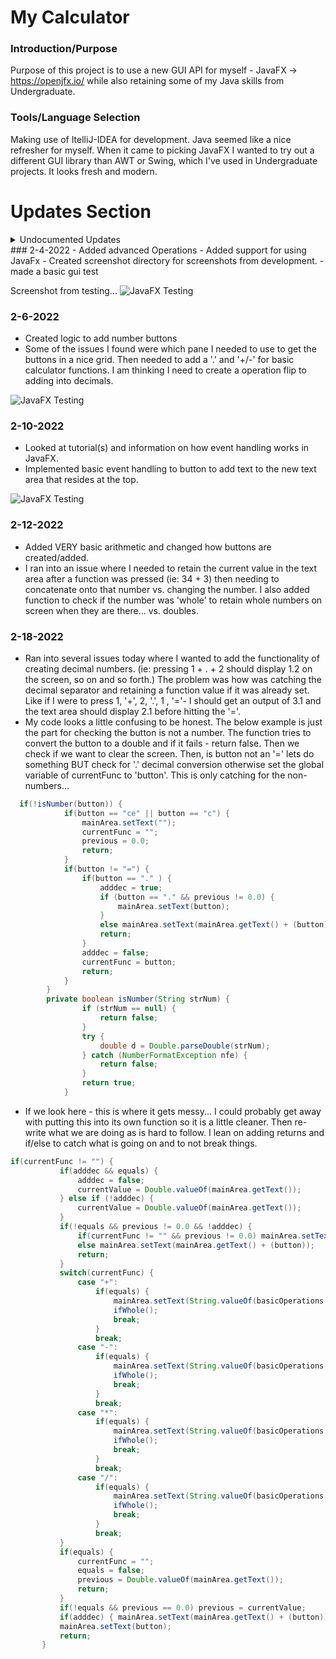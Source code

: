 # My Calculator

### Introduction/Purpose
  Purpose of this project is to use a new GUI API for myself - JavaFX -> https://openjfx.io/ while also retaining some of my Java skills from Undergraduate.

### Tools/Language Selection
  Making use of ItelliJ-IDEA for development. Java seemed like a nice refresher for myself. When it came to picking JavaFX I wanted to try out a different GUI library than AWT or Swing, which I've used in Undergraduate projects. It looks fresh and modern.

# Updates Section

<details>
<summary>Undocumented Updates</summary>
Started off the project and created basic mathematical functions via *operations.basicOperations.java* which includes but is not limited to addition, subtraction, multiplication and so forth. More advanced basic Calculator functions are in *operations.advOperations.java* which includes but is not limited to square root, square, negative/positive, etc.

Created some basic junit testing for the operations. Not entirely sure how to handle testing GUI stuff at the moment...
</details>
### 2-4-2022
- Added advanced Operations
- Added support for using JavaFx
- Created screenshot directory for screenshots from development.
- made a basic gui test

Screenshot from testing...
![JavaFX Testing](screenshots/gui-test_2-4-2022.png)

### 2-6-2022
- Created logic to add number buttons
- Some of the issues I found were which pane I needed to use to get the buttons in a nice grid. Then needed to add a '.' and '+/-' for basic calculator functions. I am thinking I need to create a operation flip to adding into decimals.

![JavaFX Testing](screenshots/gui-test_2-6-2022.png)

### 2-10-2022
- Looked at tutorial(s) and information on how event handling works in JavaFX.
- Implemented basic event handling to button to add text to the new text area that resides at the top.

![JavaFX Testing](screenshots/gui-test_2-10-2022.png)

### 2-12-2022
- Added VERY basic arithmetic and changed how buttons are created/added.
- I ran into an issue where I needed to retain the current value in the text area after a function was pressed (ie: 34 + 3) then needing to concatenate onto that number vs. changing the number. I also added function to check if the number was 'whole' to retain whole numbers on screen when they are there... vs. doubles.

### 2-18-2022

- Ran into several issues today where I wanted to add the functionality of creating decimal numbers. (ie: pressing 1 + . + 2 should display 1.2 on the screen, so on and so forth.) The problem was how was catching the decimal separator and retaining a function value if it was already set. Like if I were to press 1, '+',  2, '.', 1 , '='- I should get an output of 3.1 and the text area should display 2.1 before hitting the '='.
- My code looks a little confusing to be honest. The below example is just the part for checking the button is not a number. The function tries to convert the button to a double and if it fails - return false. Then we check if we want to clear the screen. Then, is button not an '=' lets do something BUT check for '.' decimal conversion otherwise set the global variable of currentFunc to 'button'. This is only catching for the non-numbers...
```Java
  if(!isNumber(button)) {
            if(button == "ce" || button == "c") {
                mainArea.setText("");
                currentFunc = "";
                previous = 0.0;
                return;
            }
            if(button != "=") {
                if(button == "." ) {
                    adddec = true;
                    if (button == "." && previous != 0.0) {
                        mainArea.setText(button);
                    }
                    else mainArea.setText(mainArea.getText() + (button));
                    return;
                }
                adddec = false;
                currentFunc = button;
                return;
            }
        }
        private boolean isNumber(String strNum) {
                if (strNum == null) {
                    return false;
                }
                try {
                    double d = Double.parseDouble(strNum);
                } catch (NumberFormatException nfe) {
                    return false;
                }
                return true;
            }
```
- If we look here - this is where it gets messy... I could probably get away with putting this into its own function so it is a little cleaner. Then re-write what we are doing as is hard to follow. I lean on adding returns and if/else to catch what is going on and to not break things.
```java
if(currentFunc != "") {
           if(adddec && equals) {
               adddec = false;
               currentValue = Double.valueOf(mainArea.getText());
           } else if (!adddec) {
               currentValue = Double.valueOf(mainArea.getText());
           }
           if(!equals && previous != 0.0 && !adddec) {
               if(currentFunc != "" && previous != 0.0) mainArea.setText(button);
               else mainArea.setText(mainArea.getText() + (button));
               return;
           }
           switch(currentFunc) {
               case "+":
                   if(equals) {
                       mainArea.setText(String.valueOf(basicOperations.add(previous, currentValue)));
                       ifWhole();
                       break;
                   }
                   break;
               case "-":
                   if(equals) {
                       mainArea.setText(String.valueOf(basicOperations.subtract(previous, currentValue)));
                       ifWhole();
                       break;
                   }
                   break;
               case "*":
                   if(equals) {
                       mainArea.setText(String.valueOf(basicOperations.multiply(previous, currentValue)));
                       ifWhole();
                       break;
                   }
                   break;
               case "/":
                   if(equals) {
                       mainArea.setText(String.valueOf(basicOperations.divide(previous, currentValue)));
                       ifWhole();
                       break;
                   }
                   break;
           }
           if(equals) {
               currentFunc = "";
               equals = false;
               previous = Double.valueOf(mainArea.getText());
               return;
           }
           if(!equals && previous == 0.0) previous = currentValue;
           if(adddec) { mainArea.setText(mainArea.getText() + (button)); return; }
           mainArea.setText(button);
           return;
       }
```
